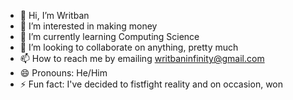 - 👋 Hi, I’m Writban
- 👀 I’m interested in making money
- 🌱 I’m currently learning Computing Science
- 💞️ I’m looking to collaborate on anything, pretty much
- 📫 How to reach me by emailing writbaninfinity@gmail.com
- 😄 Pronouns: He/Him
- ⚡ Fun fact: I've decided to fistfight reality and on occasion, won

<!---
WrittyUofG/WrittyUofG is a ✨ special ✨ repository because its `README.md` (this file) appears on your GitHub profile.
You can click the Preview link to take a look at your changes.
--->

